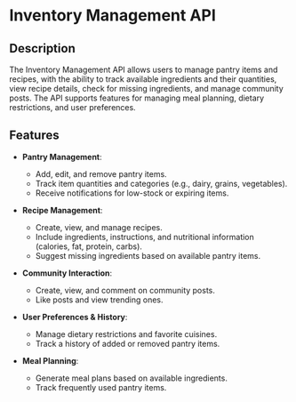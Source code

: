 # Inventory Management API

## Description
The Inventory Management API allows users to manage pantry items and recipes, with the ability to track available ingredients and their quantities, view recipe details, check for missing ingredients, and manage community posts. The API supports features for managing meal planning, dietary restrictions, and user preferences.

## Features

- **Pantry Management**: 
  - Add, edit, and remove pantry items.
  - Track item quantities and categories (e.g., dairy, grains, vegetables).
  - Receive notifications for low-stock or expiring items.

- **Recipe Management**:
  - Create, view, and manage recipes.
  - Include ingredients, instructions, and nutritional information (calories, fat, protein, carbs).
  - Suggest missing ingredients based on available pantry items.

- **Community Interaction**:
  - Create, view, and comment on community posts.
  - Like posts and view trending ones.

- **User Preferences & History**:
  - Manage dietary restrictions and favorite cuisines.
  - Track a history of added or removed pantry items.
  
- **Meal Planning**:
  - Generate meal plans based on available ingredients.
  - Track frequently used pantry items.
